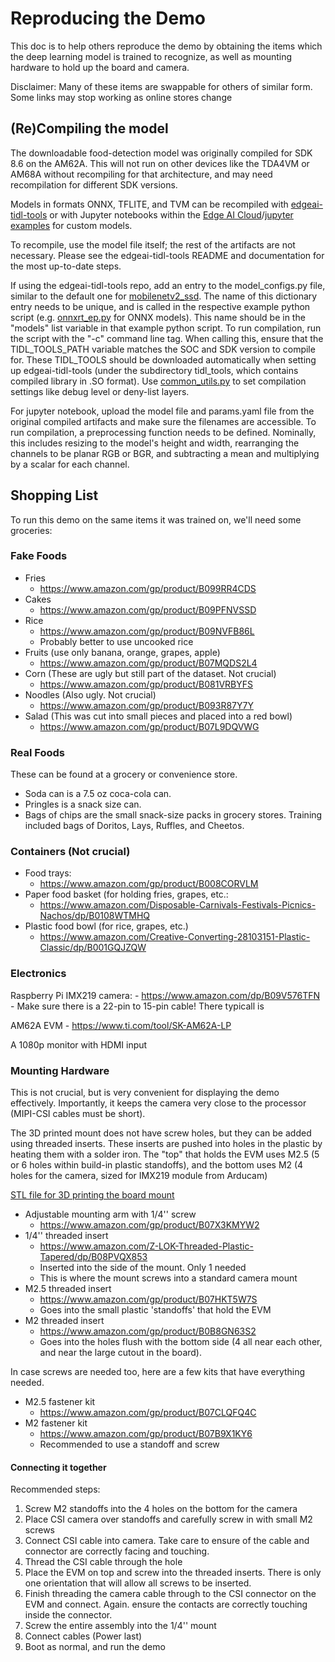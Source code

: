 # Reproducing the Demo

This doc is to help others reproduce the demo by obtaining the items which the deep learning model is trained to recognize, as well as mounting hardware to hold up the board and camera.

Disclaimer: Many of these items are swappable for others of similar form. Some links may stop working as online stores change

## (Re)Compiling the model

The downloadable food-detection model was originally compiled for SDK 8.6 on the AM62A. This will not run on other devices like the TDA4VM or AM68A without recompiling for that architecture, and may need recompilation for different SDK versions.

Models in formats ONNX, TFLITE, and TVM can be recompiled with [edgeai-tidl-tools](https://github.com/TexasInstruments/edgeai-tidl-tools) or with Jupyter notebooks within the [Edge AI Cloud](https://dev.ti.com/edgeaisession/)/[jupyter examples](https://github.com/TexasInstruments/edgeai-tidl-tools/tree/master/examples/jupyter_notebooks) for custom models. 

To recompile, use the model file itself; the rest of the artifacts are not necessary. Please see the edgeai-tidl-tools README and documentation for the most up-to-date steps.

If using the edgeai-tidl-tools repo, add an entry to the model_configs.py file, similar to the default one for [mobilenetv2_ssd](https://github.com/TexasInstruments/edgeai-tidl-tools/blob/a61e76bff686b73b453a2b0c4c849547fdcfa80c/examples/osrt_python/model_configs.py#L169). The name of this dictionary entry needs to be unique, and is called in the respective example python script (e.g. [onnxrt_ep.py](https://github.com/TexasInstruments/edgeai-tidl-tools/blob/master/examples/osrt_python/ort/onnxrt_ep.py) for ONNX models). This name should be in the "models" list variable in that example python script. To run compilation, run the script with the "-c" command line tag. When calling this, ensure that the TIDL_TOOLS_PATH variable matches the SOC and SDK version to compile for. These TIDL_TOOLS should be downloaded automatically when setting up edgeai-tidl-tools (under the subdirectory tidl_tools, which contains compiled library in .SO format). Use [common_utils.py](https://github.com/TexasInstruments/edgeai-tidl-tools/blob/master/examples/osrt_python/common_utils.py) to set compilation settings like debug level or deny-list layers. 

For jupyter notebook, upload the model file and params.yaml file from the original compiled artifacts and make sure the filenames are accessible. To run compilation, a preprocessing function needs to be defined. Nominally, this includes resizing to the model's height and width, rearranging the channels to be planar RGB or BGR, and subtracting a mean and multiplying by a scalar for each channel.


## Shopping List

To run this demo on the same items it was trained on, we'll need some groceries:

### Fake Foods
* Fries
	- https://www.amazon.com/gp/product/B099RR4CDS
* Cakes
	- https://www.amazon.com/gp/product/B09PFNVSSD
* Rice
	- https://www.amazon.com/gp/product/B09NVFB86L
	- Probably better to use uncooked rice
* Fruits (use only banana, orange, grapes, apple)
	- https://www.amazon.com/gp/product/B07MQDS2L4
* Corn (These are ugly but still part of the dataset. Not crucial)
	- https://www.amazon.com/gp/product/B081VRBYFS
* Noodles (Also ugly. Not crucial)
	- https://www.amazon.com/gp/product/B093R87Y7Y
* Salad (This was cut into small pieces and placed into a red bowl)
    - https://www.amazon.com/gp/product/B07L9DQVWG

### Real Foods

These can be found at a grocery or convenience store. 

* Soda can is a 7.5 oz coca-cola can.
* Pringles is a snack size can.
* Bags of chips are the small snack-size packs in grocery stores. Training included bags of Doritos, Lays, Ruffles, and Cheetos.


### Containers (Not crucial)
* Food trays:
	- https://www.amazon.com/gp/product/B008CORVLM
* Paper food basket (for holding fries, grapes, etc.:
	- https://www.amazon.com/Disposable-Carnivals-Festivals-Picnics-Nachos/dp/B0108WTMHQ
* Plastic food bowl (for rice, grapes, etc.)
	- https://www.amazon.com/Creative-Converting-28103151-Plastic-Classic/dp/B001GQJZQW


### Electronics
Raspberry Pi IMX219 camera: 
	- https://www.amazon.com/dp/B09V576TFN
	- Make sure there is a 22-pin to 15-pin cable! There typicall is

AM62A EVM
	- https://www.ti.com/tool/SK-AM62A-LP

A 1080p monitor with HDMI input

### Mounting Hardware

This is not crucial, but is very convenient for displaying the demo effectively. Importantly, it keeps the camera very close to the processor (MIPI-CSI cables must be short).

The 3D printed mount does not have screw holes, but they can be added  using threaded inserts. These inserts are pushed into holes in the plastic by heating them with a solder iron. The "top" that holds the EVM uses M2.5 (5 or 6 holes within build-in plastic standoffs), and the bottom uses M2 (4 holes for the camera, sized for IMX219 module from Arducam)

[STL file for 3D printing the board mount](./AM62A-SK-3D-Mount.stl)

* Adjustable mounting arm with 1/4'' screw
  -  https://www.amazon.com/gp/product/B07X3KMYW2
* 1/4'' threaded insert
  - https://www.amazon.com/Z-LOK-Threaded-Plastic-Tapered/dp/B08PVQX853
  - Inserted into the side of the mount. Only 1 needed
  - This is where the mount screws into a standard camera mount
* M2.5 threaded insert
  - https://www.amazon.com/gp/product/B07HKT5W7S
  - Goes into the small plastic 'standoffs' that hold the EVM
* M2 threaded insert 
  - https://www.amazon.com/gp/product/B0B8GN63S2
  - Goes into the holes flush with the bottom side (4 all near each other, and near the large cutout in the board). 


In case screws are needed too, here are a few kits that have everything needed.
* M2.5 fastener kit
  - https://www.amazon.com/gp/product/B07CLQFQ4C
* M2 fastener kit 
  - https://www.amazon.com/gp/product/B07B9X1KY6
  - Recommended to use a standoff and screw


#### Connecting it together

Recommended steps:

1. Screw M2 standoffs into the 4 holes on the bottom for the camera
2. Place CSI camera over standoffs and carefully screw in with small M2 screws
3. Connect CSI cable into camera. Take care to ensure of the cable and connector are correctly facing and touching.
4. Thread the CSI cable through the hole
5. Place the EVM on top and screw into the threaded inserts. There is only one orientation that will allow all screws to be inserted.
6. Finish threading the camera cable through to the CSI connector on the EVM and connect. Again. ensure the contacts are correctly touching inside the connector.
7. Screw the entire assembly into the 1/4'' mount
8. Connect cables (Power last)
9. Boot as normal, and run the demo